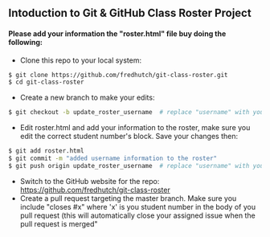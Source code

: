 ## Intoduction to Git & GitHub Class Roster Project

#### Please add your information the "roster.html" file buy doing the following:

- Clone this repo to your local system:

```bash
$ git clone https://github.com/fredhutch/git-class-roster.git
$ cd git-class-roster
```

- Create a new branch to make your edits: 

```bash
$ git checkout -b update_roster_username  # replace "username" with your actual username
```

- Edit roster.html and add your information to the roster, make sure you edit the correct student number's block. Save your changes then:

```bash
$ git add roster.html
$ git commit -m "added username information to the roster"
$ git push origin update_roster_username  # replace "username" with your actual username
```

- Switch to the GitHub website for the repo: https://github.com/fredhutch/git-class-roster
- Create a pull request targeting the master branch. Make sure you include "closes #x" where 'x' is you student number in the body of you pull request (this will automatically close your assigned issue when the pull request is merged"
